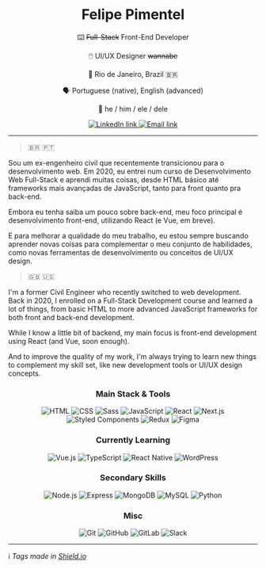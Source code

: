 <h1 align=center>Felipe Pimentel</h1>

<div align=center>

  :keyboard: ~~Full-Stack~~ Front-End Developer

  :computer_mouse: UI/UX Designer ~~wannabe~~

  :round_pushpin: Rio de Janeiro, Brazil :brazil:

  :speaking_head: Portuguese (native), English (advanced)

  :man: he / him / ele / dele

  <p align=center>
    <a href="https://www.linkedin.com/in/felipe-pimentel-web-dev/" target="_blank">
      <img alt="LinkedIn link" src="https://img.shields.io/badge/-LinkedIn-0A66C2?style=for-the-badge&logo=Linkedin&logoColor=white" />
    </a>
    <a href="mailto:lipe.pimentel89@gmail.com" target="_blank">
      <img alt="Email link" src="https://img.shields.io/badge/-Email-EA4335?style=for-the-badge&logo=Gmail&logoColor=white" />
    </a>
  </p>
</div>

---

> :brazil: :portugal:

Sou um ex-engenheiro civil que recentemente transicionou para o desenvolvimento web. Em 2020, eu entrei num curso de Desenvolvimento Web Full-Stack e aprendi muitas coisas, desde HTML básico até frameworks mais avançadas de JavaScript, tanto para front quanto pra back-end.

Embora eu tenha saiba um pouco sobre back-end, meu foco principal é desenvolvimento front-end, utilizando React (e Vue, em breve).

E para melhorar a qualidade do meu trabalho, eu estou sempre buscando aprender novas coisas para complementar o meu conjunto de habilidades, como novas ferramentas de desenvolvimento ou conceitos de UI/UX design.

> :uk: :us:

I'm a former Civil Engineer who recently switched to web development. Back in 2020, I enrolled on a Full-Stack Development course and learned a lot of things, from basic HTML to more advanced JavaScript frameworks for both front and back-end development.

While I know a little bit of backend, my main focus is front-end development using React (and Vue, soon enough).

And to improve the quality of my work, I'm always trying to learn new things to complement my skill set, like new development tools or UI/UX design concepts.

<h3 align=center>Main Stack &amp Tools</h3>
<p align=center>
  <img alt="HTML" src="https://img.shields.io/badge/-HTML-E34F26?style=for-the-badge&logo=HTML5&logoColor=white" />
  <img alt="CSS" src="https://img.shields.io/badge/-CSS-1572B6?style=for-the-badge&logo=CSS3&logoColor=white" />
  <img alt="Sass" src="https://img.shields.io/badge/-Sass-CC6699?style=for-the-badge&logo=Sass&logoColor=white" />
  <img alt="JavaScript" src="https://img.shields.io/badge/-Javascript-F7DF1E?style=for-the-badge&logo=JavaScript&logoColor=black" />
  <img alt="React" src="https://img.shields.io/badge/-React-222?style=for-the-badge&logo=React&logoColor=61DAFB" />
  <img alt="Next.js" src="https://img.shields.io/badge/-Next.js-000000?style=for-the-badge&logo=Nextdotjs&logoColor=white" />
  <img alt="Styled Components" src="https://img.shields.io/badge/-styled%20components-DB7093?style=for-the-badge&logo=styled-components&logoColor=white" />
  <img alt="Redux" src="https://img.shields.io/badge/-Redux-764ABC?style=for-the-badge&logo=Redux&logoColor=white" />
  <img alt="Figma" src="https://img.shields.io/badge/-Figma-F24E1E?style=for-the-badge&logo=Figma&logoColor=white" />
</p>

<h3 align=center>Currently Learning</h3>
<p align=center>
  <img alt="Vue.js" src="https://img.shields.io/badge/-vue.js-eeefee?style=for-the-badge&logo=vuedotjs" />
  <img alt="TypeScript" src="https://img.shields.io/badge/-TypeScript-3178C6?style=for-the-badge&logo=typescript&logoColor=white" />
  <img alt="React Native" src="https://img.shields.io/badge/-React%20Native-222?style=for-the-badge&logo=React&logoColor=61DAFB" />
  <img alt="WordPress" src="https://img.shields.io/badge/-Wordpress-21759B?style=for-the-badge&logo=wordpress&logoColor=white" />
</p>

<h3 align=center>Secondary Skills</h3>
<p align=center>
  <img alt="Node.js" src="https://img.shields.io/badge/-node.js-233056?style=for-the-badge&logo=nodedotjs" />
  <img alt="Express" src="https://img.shields.io/badge/-Express-000000?style=for-the-badge&logo=express&logoColor=white" />
  <img alt="MongoDB" src="https://img.shields.io/badge/-MongoDB-3E2D1D?style=for-the-badge&logo=mongodb" />
  <img alt="MySQL" src="https://img.shields.io/badge/-MySQL-4479A1?style=for-the-badge&logo=mysql&logoColor=white" />
  <img alt="Python" src="https://img.shields.io/badge/-Python-3776AB?style=for-the-badge&logo=python&logoColor=white" />
</p>

<h3 align=center>Misc</h3>
<p align=center>
  <img alt="Git" src="https://img.shields.io/badge/-git-111?style=for-the-badge&logo=git" />
  <img alt="GitHub" src="https://img.shields.io/badge/-GitHub-181717?style=for-the-badge&logo=github&logoColor=white" />
  <img alt="GitLab" src="https://img.shields.io/badge/-GitLab-ffddd0?style=for-the-badge&logo=gitlab" />
  <img alt="Slack" src="https://img.shields.io/badge/-Slack-4A154B?style=for-the-badge&logo=slack&logoColor=white" />
</p>

---

:information_source: *Tags made in <a href="https://shields.io" target="_blank">Shield.io</a>*<br>
